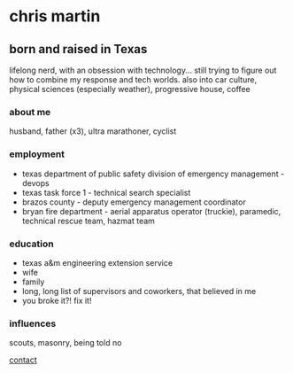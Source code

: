 # chris martin

## born and raised in Texas
lifelong nerd, with an obsession with technology... still trying to figure out how to combine my response and tech worlds.  also into car culture, physical sciences (especially weather), progressive house, coffee

### about me
husband, father (x3), ultra marathoner, cyclist

### employment
* texas department of public safety division of emergency management - devops<br/>
* texas task force 1 - technical search specialist<br/>
* brazos county - deputy emergency management coordinator<br/>
* bryan fire department - aerial apparatus operator (truckie), paramedic, technical rescue team, hazmat team

### education
* texas a&m engineering extension service<br/>
* wife<br/>
* family<br/>
* long, long list of supervisors and coworkers, that believed in me<br/>
* you broke it?! fix it!

### influences
scouts, masonry, being told no

[contact](mailto:chris@chrismartintx.com)
